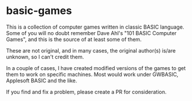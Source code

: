 # basic-games
This is a collection of computer games written in classic BASIC language.  Some of you will no doubt remember Dave Ahl's "101 BASIC Computer Games", and this is the source of at least some of them.

These are not original, and in many cases, the original author(s) is/are unknown, so I can't credit them.

In a couple of cases, I have created modified versions of the games to get them to work on specific machines.  Most would work under GWBASIC, Applesoft BASIC and the like.

If you find and fix a problem, please create a PR for consideration.

